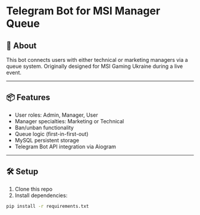 # Telegram Bot for MSI Manager Queue

## 🤖 About

This bot connects users with either technical or marketing managers via a queue system. Originally designed for MSI Gaming Ukraine during a live event.

---

## 📦 Features

- User roles: Admin, Manager, User
- Manager specialties: Marketing or Technical
- Ban/unban functionality
- Queue logic (first-in-first-out)
- MySQL persistent storage
- Telegram Bot API integration via Aiogram

---

## 🛠 Setup

1. Clone this repo
2. Install dependencies:

```bash
pip install -r requirements.txt
